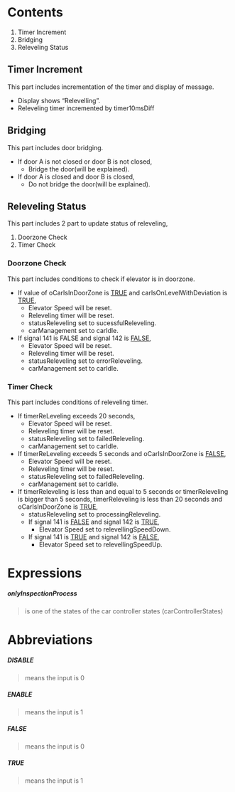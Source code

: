 # Contents

1. Timer Increment
2. Bridging
3. Releveling Status

## Timer Increment
This part includes incrementation of the timer and display of message.

- Display shows “Relevelling”.
- Releveling timer incremented by timer10msDiff

## Bridging
This part includes door bridging.

- If door A is not closed or door B is not closed,
  - Bridge the door(will be explained).
- If door A is closed and door B is closed,
  - Do not bridge the door(will be explained).

## Releveling Status
This part includes 2 part to update status of releveling,

1. Doorzone Check
2. Timer Check

### Doorzone Check
This part includes conditions to check if elevator is in doorzone.

- If value of oCarIsInDoorZone is [TRUE](#true) and carIsOnLevelWithDeviation is [TRUE](#true),
  - Elevator Speed will be reset.
  - Releveling timer will be reset.
  - statusReleveling set to sucessfulReleveling.
  - carManagement set to carIdle.
- If signal 141 is FALSE and signal 142 is [FALSE](#false),
  - Elevator Speed will be reset.
  - Releveling timer will be reset.
  - statusReleveling set to errorReleveling.
  - carManagement set to carIdle.

### Timer Check
This part includes conditions of releveling timer.

- If timerReLeveling exceeds 20 seconds,
  - Elevator Speed will be reset.
  - Releveling timer will be reset.
  - statusReleveling set to failedReleveling.
  - carManagement set to carIdle.
- If timerReLeveling exceeds 5 seconds and oCarIsInDoorZone is [FALSE](#false),
  - Elevator Speed will be reset.
  - Releveling timer will be reset.
  - statusReleveling set to failedReleveling.
  - carManagement set to carIdle.
- If timerReleveling is less than and equal to 5 seconds or timerReleveling is bigger than 5 seconds, timerReleveling is less than 20 seconds and oCarIsInDoorZone is [TRUE](#true),
  - statusReleveling set to processingReleveling.
  - If signal 141 is [FALSE](#false) and signal 142 is [TRUE](#true),
    - Elevator Speed set to relevellingSpeedDown.
  - If signal 141 is [TRUE](#true) and signal 142 is [FALSE](#false),
    - Elevator Speed set to relevellingSpeedUp.

# Expressions

 ##### **onlyInspectionProcess**
 > is one of the states of the car controller states (carControllerStates)

# Abbreviations

 ##### **DISABLE** 
 > means the input is 0
 ##### **ENABLE**
 > means the input is 1
 ##### **FALSE** 
 > means the input is 0
 ##### **TRUE**
 > means the input is 1

